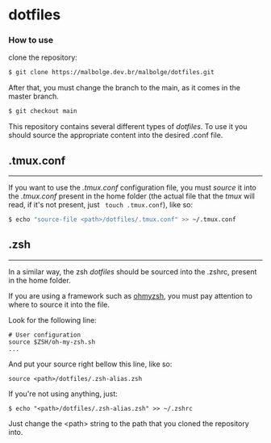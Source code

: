 # dotfiles

### How to use

clone the repository:

```bash
$ git clone https://malbolge.dev.br/malbolge/dotfiles.git
```

After that, you must change the branch to the main, as it comes in the master branch.

```bash
$ git checkout main
```

This repository contains several different types of *dotfiles*. To use it you should source the appropriate content into the desired .conf file.

## .tmux.conf

---

If you want to use the *.tmux.conf* configuration file, you must *source* it into the *.tmux.conf* present in the home folder (the actual file that the *tmux* will read, if it's not present, just ``` touch .tmux.conf```), like so:

```bash
$ echo "source-file <path>/dotfiles/.tmux.conf" >> ~/.tmux.conf
```



## .zsh

----

In a similar way, the zsh *dotfiles* should be sourced into the .zshrc, present in the home folder.

If you are using a framework such as [ohmyzsh](https://github.com/ohmyzsh/ohmyzsh), you must pay attention to where to source it into the file.

Look for the following line:

```shell
# User configuration
source $ZSH/oh-my-zsh.sh
...
```

And put your source right bellow this line, like so:

```shell
source <path>/dotfiles/.zsh-alias.zsh
```

If you're not using anything, just:

```shell
$ echo "<path>/dotfiles/.zsh-alias.zsh" >> ~/.zshrc
```

Just change the \<path\> string to the path that you cloned the repository into.




